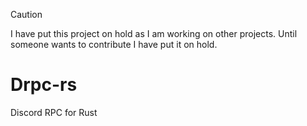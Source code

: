 > [!CAUTION]
> I have put this project on hold as I am working on other projects. Until someone wants to contribute I have put it on hold.

# Drpc-rs
Discord RPC for Rust
